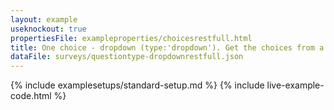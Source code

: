 ```yaml
---
layout: example
useknockout: true
propertiesFile: exampleproperties/choicesrestfull.html
title: One choice - dropdown (type:'dropdown'). Get the choices from a restfull service.
dataFile: surveys/questiontype-dropdownrestfull.json
---
```


{% include examplesetups/standard-setup.md %}
{% include live-example-code.html %}
